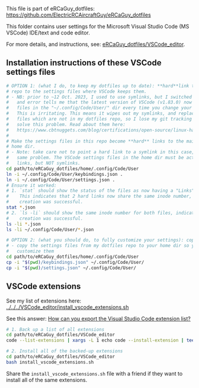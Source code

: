 This file is part of eRCaGuy_dotfiles: https://github.com/ElectricRCAircraftGuy/eRCaGuy_dotfiles

This folder contains user settings for the Microsoft Visual Studio Code (MS VSCode) IDE/text and code editor.

For more details, and instructions, see: [eRCaGuy_dotfiles/VSCode_editor](../../../VSCode_editor).


## Installation instructions of these VSCode settings files

```bash
# OPTION 1: (what I do, to keep my dotfiles up to date): **hard**link the settings files in this
# repo to the settings files where VSCode keeps them. 
# - NB: prior to ~12 Oct. 2023, I used to use symlinks, but I switched to hardlinks because trial
#   and error tells me that the latest version of VSCode (v1.83.0) now overwrites symlinked setting
#   files in the "~/.config/Code/User/" dir every time you change your settings in the VSCode GUI.
#   This is irritating. This means it wipes out my symlinks, and replaces them with new, regular
#   files which are not in my dotfiles repo, so I lose my git tracking of the settings. Hard links
#   solve this problem. Read about them here:
#   https://www.cbtnuggets.com/blog/certifications/open-source/linux-hard-links-versus-soft-links-explained
#
# Make the settings files in this repo become **hard** links to the main VSCode settings files in my
# home dir. 
# - Note: take care not to point a hard link to a symlink in this case, or you will still have the
#   same problem. The VSCode settings files in the home dir must be actual files, or possibly hard
#   links, but NOT symlinks.
cd path/to/eRCaGuy_dotfiles/home/.config/Code/User
ln -i ~/.config/Code/User/keybindings.json .
ln -i ~/.config/Code/User/settings.json .
# Ensure it worked:
# 1. `stat` should show the status of the files as now having a "Links" value of 2. 
#    This indicates that 2 hard links now share the same inode number, indicating that the hard link
#    creation was successful.
stat *.json
# 2. `ls -li` should show the same inode number for both files, indicating that the hard link
#    creation was successful.
ls -li *.json
ls -li ~/.config/Code/User/*.json

# OPTION 2: (what you should do, to fully customize your settings): copy the files
# - copy the settings files from my dotfiles repo to your home dir so you can fully edit and
#   customize them
cd path/to/eRCaGuy_dotfiles/home/.config/Code/User
cp -i "$(pwd)/keybindings.json" ~/.config/Code/User/
cp -i "$(pwd)/settings.json" ~/.config/Code/User/
```

## VSCode extensions

See my list of extensions here: [../../../VSCode_editor/install_vscode_extensions.sh](../../../VSCode_editor/install_vscode_extensions.sh)

See this answer: [How can you export the Visual Studio Code extension list?](https://stackoverflow.com/a/49398449/4561887)

```bash
# 1. Back up a list of all extensions
cd path/to/eRCaGuy_dotfiles/VSCode_editor
code --list-extensions | xargs -L 1 echo code --install-extension | tee install_vscode_extensions.sh

# 2. Install all of the backed-up extensions
cd path/to/eRCaGuy_dotfiles/VSCode_editor
bash install_vscode_extensions.sh
```

Share the `install_vscode_extensions.sh` file with a friend if they want to install all of the same extensions.
